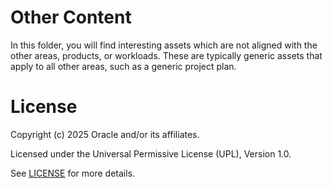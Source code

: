 # Other Content

In this folder, you will find interesting assets which are not aligned with the other areas, products, or workloads. These are typically generic assets that apply to all other areas, such as a generic project plan.

# License

Copyright (c) 2025 Oracle and/or its affiliates.

Licensed under the Universal Permissive License (UPL), Version 1.0.

See [LICENSE](https://github.com/oracle-devrel/technology-engineering/blob/main/LICENSE) for more details.
